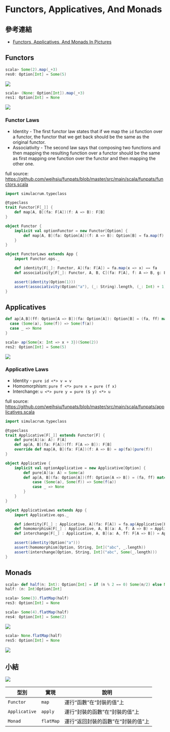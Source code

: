 # Functors, Applicatives, And Monads

## 參考連結
- [Functors, Applicatives, And Monads In Pictures](http://adit.io/posts/2013-04-17-functors,_applicatives,_and_monads_in_pictures.html)

## Functors
```scala
scala> Some(2).map(_+3)
res0: Option[Int] = Some(5)
```
![](http://adit.io/imgs/functors/fmap_just.png)

```scala
scala> (None: Option[Int]).map(_+3)
res1: Option[Int] = None
```
![](http://adit.io/imgs/functors/fmap_nothing.png)

### Functor Laws
- Identity - The first functor law states that if we map the `id` function over a functor, the functor that we get back should be the same as the original functor.
- Associativity - The second law says that composing two functions and then mapping the resulting function over a functor should be the same as first mapping one function over the functor and then mapping the other one.

full source: https://github.com/weihsiu/funpats/blob/master/src/main/scala/funpats/functors.scala
```scala
import simulacrum.typeclass

@typeclass
trait Functor[F[_]] {
    def map[A, B](fa: F[A])(f: A => B): F[B]
}

object Functor {
    implicit val optionFunctor = new Functor[Option] {
        def map[A, B](fa: Option[A])(f: A => B): Option[B] = fa.map(f)
    }
}

object FunctorLaws extends App {
    import Functor.ops._

    def identity[F[_]: Functor, A](fa: F[A]) = fa.map(x => x) == fa
    def associativity[F[_]: Functor, A, B, C](fa: F[A], f: A => B, g: B => C) = fa.map(f).map(g) == fa.map(f andThen g)

    assert(identity(Option(1)))
    assert(associativity(Option("a"), (_: String).length, (_: Int) + 1))
}
```

## Applicatives
```scala
def ap[A,B](ff: Option[A => B])(fa: Option[A]): Option[B] = (fa, ff) match {
  case (Some(a), Some(f)) => Some(f(a))
  case _ => None
}

scala> ap(Some{x: Int => x + 3})(Some(2))
res2: Option[Int] = Some(5)
```
![](http://adit.io/imgs/functors/applicative_just.png)

### Applicative Laws
- Identity -  `pure id <*> v = v`
- Homomorphism: `pure f <*> pure x = pure (f x)`
- Interchange: `u <*> pure y = pure ($ y) <*> u`

full source: https://github.com/weihsiu/funpats/blob/master/src/main/scala/funpats/applicatives.scala
```scala
import simulacrum.typeclass

@typeclass
trait Applicative[F[_]] extends Functor[F] {
    def pure[A](a: A): F[A]
    def ap[A, B](fa: F[A])(ff: F[A => B]): F[B]
    override def map[A, B](fa: F[A])(f: A => B) = ap(fa)(pure(f))
}

object Applicative {
    implicit val optionApplicative = new Applicative[Option] {
        def pure[A](a: A) = Some(a)
        def ap[A, B](fa: Option[A])(ff: Option[A => B]) = (fa, ff) match {
            case (Some(a), Some(f)) => Some(f(a))
            case _ => None
        }
    }
}

object ApplicativeLaws extends App {
    import Applicative.ops._

    def identity[F[_] : Applicative, A](fa: F[A]) = fa.ap(Applicative[F].pure((x: A) => x)) == fa
    def homomorphism[F[_] : Applicative, A, B](a: A, f: A => B) = Applicative[F].pure(a).ap(Applicative[F].pure(f)) == Applicative[F].pure(f(a))
    def interchange[F[_] : Applicative, A, B](a: A, ff: F[A => B]) = Applicative[F].pure(a).ap(ff) == ff.ap(Applicative[F].pure((f: A => B) => f(a)))

    assert(identity(Option("a")))
    assert(homomorphism[Option, String, Int]("abc", _.length))
    assert(interchange[Option, String, Int]("abc", Some(_.length)))
}
```

## Monads
```scala
scala> def half(n: Int): Option[Int] = if (n % 2 == 0) Some(n/2) else None
half: (n: Int)Option[Int]

scala> Some(3).flatMap(half)
res3: Option[Int] = None

scala> Some(4).flatMap(half)
res4: Option[Int] = Some(2)
```
![](http://adit.io/imgs/functors/monad_just.png)

```scala
scala> None.flatMap(half)
res5: Option[Int] = None
```
![](http://adit.io/imgs/functors/monad_nothing.png)

## 小結
![](http://adit.io/imgs/functors/recap.png)

型別 | 實現 | 說明 
-----|------|------
`Functor` | `map` | 運行“函數”在“封裝的值”上
`Applicative` | `apply` | 運行“封裝的函數”在“封裝的值”上
`Monad` | `flatMap` | 運行“返回封裝的函數”在“封裝的值”上
